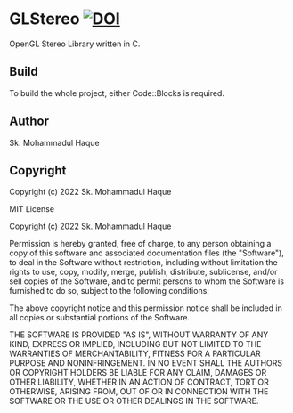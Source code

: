 # GLStereo  [![DOI](https://zenodo.org/badge/510033555.svg)](https://zenodo.org/badge/latestdoi/510033555)

OpenGL Stereo Library written in C.

## Build   

To build the whole project, either Code::Blocks is required.

## Author   

Sk. Mohammadul Haque 

## Copyright   

Copyright (c) 2022 Sk. Mohammadul Haque

MIT License

Copyright (c) 2022 Sk. Mohammadul Haque

Permission is hereby granted, free of charge, to any person obtaining a copy
of this software and associated documentation files (the "Software"), to deal
in the Software without restriction, including without limitation the rights
to use, copy, modify, merge, publish, distribute, sublicense, and/or sell
copies of the Software, and to permit persons to whom the Software is
furnished to do so, subject to the following conditions:

The above copyright notice and this permission notice shall be included in all
copies or substantial portions of the Software.

THE SOFTWARE IS PROVIDED "AS IS", WITHOUT WARRANTY OF ANY KIND, EXPRESS OR
IMPLIED, INCLUDING BUT NOT LIMITED TO THE WARRANTIES OF MERCHANTABILITY,
FITNESS FOR A PARTICULAR PURPOSE AND NONINFRINGEMENT. IN NO EVENT SHALL THE
AUTHORS OR COPYRIGHT HOLDERS BE LIABLE FOR ANY CLAIM, DAMAGES OR OTHER
LIABILITY, WHETHER IN AN ACTION OF CONTRACT, TORT OR OTHERWISE, ARISING FROM,
OUT OF OR IN CONNECTION WITH THE SOFTWARE OR THE USE OR OTHER DEALINGS IN THE
SOFTWARE.

